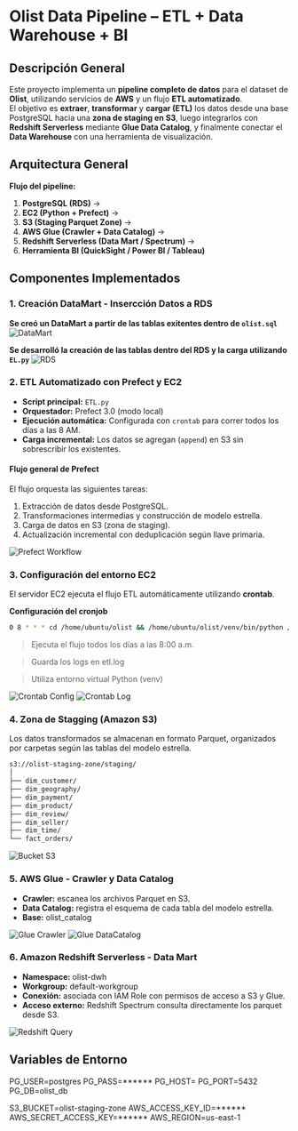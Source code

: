 # Olist Data Pipeline – ETL + Data Warehouse + BI

## Descripción General
Este proyecto implementa un **pipeline completo de datos** para el dataset de **Olist**, utilizando servicios de **AWS** y un flujo **ETL automatizado**.  
El objetivo es **extraer**, **transformar** y **cargar (ETL)** los datos desde una base PostgreSQL hacia una **zona de staging en S3**, luego integrarlos con **Redshift Serverless** mediante **Glue Data Catalog**, y finalmente conectar el **Data Warehouse** con una herramienta de visualización.

## Arquitectura General

**Flujo del pipeline:**
1. **PostgreSQL (RDS)** →  
2. **EC2 (Python + Prefect)** →  
3. **S3 (Staging Parquet Zone)** →  
4. **AWS Glue (Crawler + Data Catalog)** →  
5. **Redshift Serverless (Data Mart / Spectrum)** →  
6. **Herramienta BI (QuickSight / Power BI / Tableau)**

## Componentes Implementados

### 1. **Creación DataMart - Insercción Datos a RDS**

**Se creó un DataMart a partir de las tablas exitentes dentro de `olist.sql`**
![DataMart](images/DataMart.png)

**Se desarrolló la creación de las tablas dentro del RDS y la carga utilizando `EL.py`**
![RDS](images/RDS-Connection.png)

### 2. **ETL Automatizado con Prefect y EC2**

- **Script principal:** `ETL.py`
- **Orquestador:** Prefect 3.0 (modo local)
- **Ejecución automática:** Configurada con `crontab` para correr todos los días a las 8 AM.
- **Carga incremental:** Los datos se agregan (`append`) en S3 sin sobrescribir los existentes.

#### Flujo general de Prefect
El flujo orquesta las siguientes tareas:
1. Extracción de datos desde PostgreSQL.
2. Transformaciones intermedias y construcción de modelo estrella.
3. Carga de datos en S3 (zona de staging).
4. Actualización incremental con deduplicación según llave primaria.

![Prefect Workflow](images/Prefect-Workflow.png)


### 3. **Configuración del entorno EC2**

El servidor EC2 ejecuta el flujo ETL automáticamente utilizando **crontab**.

**Configuración del cronjob**
```bash
0 8 * * * cd /home/ubuntu/olist && /home/ubuntu/olist/venv/bin/python /home/ubuntu/olist/etl.py >> /home/ubuntu/olist/etl.log 2>&1
```
> Ejecuta el flujo todos los días a las 8:00 a.m.

> Guarda los logs en etl.log

> Utiliza entorno virtual Python (venv)

![Crontab Config](images/Crontab-Config.png)
![Crontab Log](images/Crontab-Log.png)


### 4. **Zona de Stagging (Amazon S3)**

Los datos transformados se almacenan en formato Parquet, organizados por carpetas según las tablas del modelo estrella.

```bash
s3://olist-staging-zone/staging/
│
├── dim_customer/
├── dim_geography/
├── dim_payment/
├── dim_product/
├── dim_review/
├── dim_seller/
├── dim_time/
└── fact_orders/
```

![Bucket S3](images/S3.png)

### 5. **AWS Glue - Crawler y Data Catalog**

- **Crawler:** escanea los archivos Parquet en S3.
- **Data Catalog:** registra el esquema de cada tabla del modelo estrella.
- **Base:** olist_catalog

![Glue Crawler](images/Glue-Crawler.png)
![Glue DataCatalog](images/Glue-DataCatalog.png)

### 6. **Amazon Redshift Serverless - Data Mart**

- **Namespace:** olist-dwh
- **Workgroup:** default-workgroup
- **Conexión:** asociada con IAM Role con permisos de acceso a S3 y Glue.
- **Acceso externo:** Redshift Spectrum consulta directamente los parquet desde S3.

![Redshift Query](images/S3.png)

## Variables de Entorno
PG_USER=postgres
PG_PASS=******
PG_HOST=<endpoint-RDS>
PG_PORT=5432
PG_DB=olist_db

S3_BUCKET=olist-staging-zone
AWS_ACCESS_KEY_ID=******
AWS_SECRET_ACCESS_KEY=******
AWS_REGION=us-east-1
